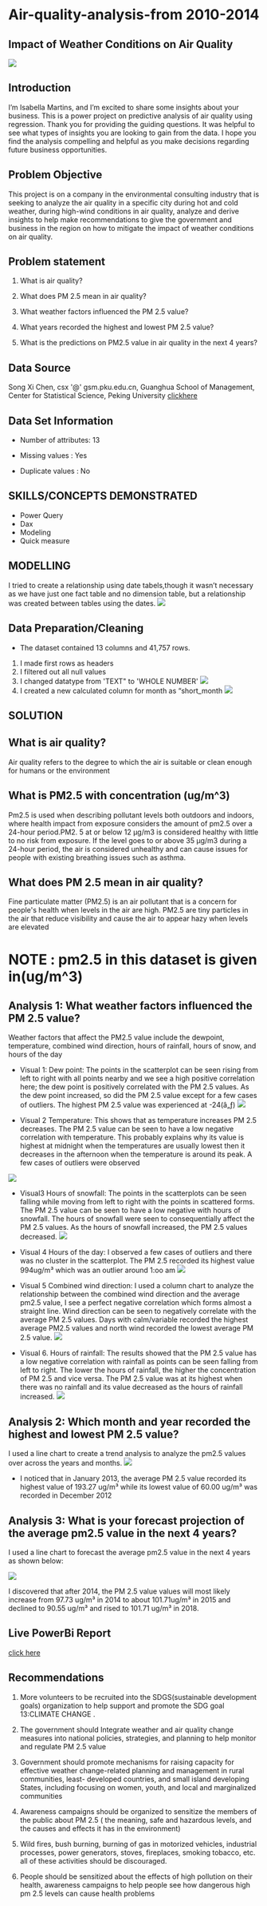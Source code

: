 # Air-quality-analysis-from 2010-2014
## Impact of Weather Conditions on Air Quality
![](https://github.com/bellaTHEanalyst/powerbi-report-weather-quality-analysis-/blob/main/environmental%20and%20air%20agency%20picture.jpeg) 


## Introduction
I’m Isabella Martins, and I’m excited to share some insights about your business. This is a power project on predictive analysis of air quality using regression. Thank you for providing the guiding questions. It was helpful to see what types of insights you are looking to gain from the data. I hope you find the analysis compelling and helpful as you make decisions regarding future business opportunities.

## Problem Objective
This project is on a company in the environmental consulting industry that is seeking to analyze the air quality in a specific city during hot and cold weather, during high-wind conditions in air quality, analyze and derive insights to help make recommendations to give the government and business in the region on how to mitigate the impact of weather conditions on air quality.

## Problem statement
1. What is air quality?

2. What does PM 2.5 mean in air quality?

3. What weather factors influenced the PM 2.5 value?

4. What years recorded the highest and lowest PM 2.5 value?

5. What is the predictions on PM2.5 value in air quality in the next 4 years?
## Data Source
Song Xi Chen, csx '@' gsm.pku.edu.cn, Guanghua School of Management, Center for Statistical Science, Peking University
[clickhere](https://archive.ics.uci.edu/ml/datasets/Beijing+PM2.5+Data)

## Data Set Information

- Number of attributes: 13

- Missing values : Yes 

- Duplicate values : No

## SKILLS/CONCEPTS DEMONSTRATED
- Power Query
- Dax
- Modeling
- Quick measure

## MODELLING
I tried to create a relationship using date tabels,though it wasn’t necessary as we have just  one fact table and no dimension table, but a relationship was created between tables using the dates.
![](https://github.com/bellaTHEanalyst/powerbi-report-weather-quality-analysis-/blob/main/weather%20model.jpg)

## Data Preparation/Cleaning
- The dataset contained 13 columns and 41,757 rows.
1. I made first rows as headers
2. I filtered out all null values
3. I changed datatype from 'TEXT" to 'WHOLE NUMBER'
![](https://github.com/bellaTHEanalyst/powerbi-report-weather-quality-analysis-/blob/main/powerquery%20table.jpg)
4. I created a new calculated column for month as “short_month 
![](https://github.com/bellaTHEanalyst/powerbi-report-weather-quality-analysis-/blob/main/short_month.jpg)

 ## SOLUTION
 ## What is air quality?
Air quality refers to the degree to which the air is suitable or clean enough for humans or the environment

 ## What is PM2.5 with concentration (ug/m^3)
 
Pm2.5 is used when describing pollutant levels both outdoors and indoors, where health impact from exposure considers the amount of pm2.5 over a 24-hour period.PM2. 5 at or below 12 μg/m3 is considered healthy with little to no risk from exposure. If the level goes to or above 35 μg/m3 during a 24-hour period, the air is considered unhealthy and can cause issues for people with existing breathing issues such as asthma.

## What does PM 2.5 mean in air quality?
Fine particulate matter (PM2.5) is an air pollutant that is a concern for people's health when levels in the air are high. PM2.5 are tiny particles in the air that reduce visibility and cause the air to appear hazy when levels are elevated

# **NOTE** : pm2.5 in this dataset is given in(ug/m^3)
 ## Analysis 1: What weather factors influenced the PM 2.5 value?
Weather factors that affect the PM2.5 value include the dewpoint, temperature, combined wind direction, hours of rainfall, hours of snow, and hours of the day
- Visual 1:
Dew point:  The points in the scatterplot can be seen rising from left to right with all points nearby and we see a high positive correlation here; the dew point is positively correlated with the PM 2.5 values. As the dew point increased, so did the PM 2.5 value except for a few cases of outliers. The highest PM 2.5 value was experienced at -24(â„ƒ) 
![](https://github.com/bellaTHEanalyst/powerbi-report-weather-quality-analysis-/blob/main/visual%201%20weather.jpg)

- Visual 2
Temperature:  This shows that as temperature increases PM 2.5 decreases. The PM 2.5 value can be seen to have a low negative correlation with temperature. This probably explains why its value is highest at midnight when the temperatures are usually lowest then it decreases in the afternoon when the temperature is around its peak. A few cases of outliers were observed

![](https://github.com/bellaTHEanalyst/powerbi-report-weather-quality-analysis-/blob/main/visual%202%20weather.jpg)

- Visual3
 Hours of snowfall:  The points in the scatterplots can be seen falling while moving from left to right with the points in scattered forms. The PM 2.5 value can be seen to have a low negative with hours of snowfall. The hours of snowfall were seen to consequentially affect the PM 2.5 values. As the hours of snowfall increased, the PM 2.5 values decreased.
![](https://github.com/bellaTHEanalyst/powerbi-report-weather-quality-analysis-/blob/main/visual%203%20weather.jpg)

- Visual 4
Hours of the day:   I observed a few cases of outliers and there was no cluster in the scatterplot. The PM 2.5 recorded its highest value 994ug/m³   which was an outlier around 1:oo am
![](https://github.com/bellaTHEanalyst/powerbi-report-weather-quality-analysis-/blob/main/visual%204%20weather.jpg)

- Visual 5
Combined wind direction: I used a column chart to analyze the relationship between the combined wind direction and the average pm2.5 value, I see a perfect negative correlation which forms almost a straight line.  Wind direction can be seen to negatively correlate with the average PM 2.5 values. Days with calm/variable recorded the highest average PM2.5 values and north wind recorded the lowest average PM 2.5 value.
![](https://github.com/bellaTHEanalyst/powerbi-report-weather-quality-analysis-/blob/main/visual%205%20weather.jpg)

- Visual 6.
 Hours of rainfall: The results showed that the PM 2.5 value has a low negative correlation with rainfall as points can be seen falling from left to right. The lower the hours of rainfall, the higher the concentration of PM 2.5 and vice versa. The PM 2.5 value was at its highest when there was no rainfall and its value decreased as the hours of rainfall increased.
![](https://github.com/bellaTHEanalyst/powerbi-report-weather-quality-analysis-/blob/main/visual%206%20weather.jpg)

## Analysis 2: Which month and year recorded the highest and lowest PM 2.5 value?
I used a line chart to create a trend analysis to analyze the pm2.5 values over across the years and months.
![](https://github.com/bellaTHEanalyst/powerbi-report-weather-quality-analysis-/blob/main/analysis%202.jpg)
- I noticed that in January 2013, the average PM 2.5 value recorded its highest value of 193.27 ug/m³ while its lowest value of 60.00 ug/m³ was recorded in December 2012

## Analysis 3: What is your forecast projection of the average pm2.5 value in the next 4 years?
I used a line chart to forecast the average pm2.5 value in the next 4 years as shown below:

![](https://github.com/bellaTHEanalyst/powerbi-report-weather-quality-analysis-/blob/main/analysis%203.jpg)

I discovered   that after 2014, the PM 2.5 value values will most likely increase  from 97.73 ug/m³ in 2014 to about 101.71ug/m³ in 2015 and declined to 90.55 ug/m³ and rised to 101.71 ug/m³ in 2018.


## Live PowerBi Report
[click here](https://app.powerbi.com/view?r=eyJrIjoiNDVmODA2ZGUtNDJkYi00Yjg0LWIyNWUtM2ZkMTNkNzdkMjAyIiwidCI6ImI5NGE1YmE0LTUwZTQtNGQ5YS04OWU1LTRlMDAzMzY2MDUwZiIsImMiOjF9&embedImagePlaceholder=true&pageName=ReportSection2e3d0c0bd15043603490)
## Recommendations
1.	  More volunteers to be recruited into the SDGS(sustainable development goals) organization  to help support and promote  the 
     SDG goal 13:CLIMATE CHANGE .

2.	The government should Integrate weather and air quality change measures into   national policies, strategies, and planning to help monitor and regulate     PM 2.5 value

3.	 Government should promote  mechanisms for raising capacity for effective weather change-related planning and management in  rural communities, least-       developed countries, and small island developing States, including focusing on women, youth, and local and marginalized communities
 
4. Awareness campaigns should be organized to sensitize the members of the public about PM 2.5  ( the meaning, safe and hazardous levels, and the causes      and effects it has in the environment)

5. Wild fires, bush burning, burning of gas in motorized vehicles, industrial processes, power generators, stoves, fireplaces, smoking tobacco, etc. all       of these activities should be discouraged.

6.	People should  be sensitized about the effects of high pollution  on their health, awareness campaigns to help people see how dangerous high pm 2.5         levels can cause health problems 
 
 








 









 



